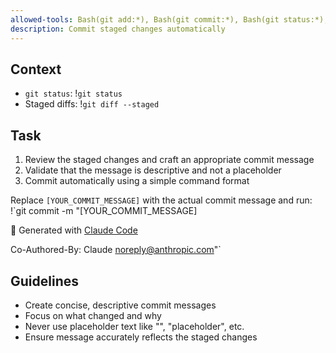 ```yaml
---
allowed-tools: Bash(git add:*), Bash(git commit:*), Bash(git status:*), Bash(git diff:*)
description: Commit staged changes automatically
---
```


## Context
- `git status`: !`git status`
- Staged diffs: !`git diff --staged`

## Task
1. Review the staged changes and craft an appropriate commit message
2. Validate that the message is descriptive and not a placeholder
3. Commit automatically using a simple command format

Replace `[YOUR_COMMIT_MESSAGE]` with the actual commit message and run:
!`git commit -m "[YOUR_COMMIT_MESSAGE]

🤖 Generated with [Claude Code](https://claude.ai/code)

Co-Authored-By: Claude <noreply@anthropic.com>"`

## Guidelines
- Create concise, descriptive commit messages
- Focus on what changed and why
- Never use placeholder text like "<your message>", "placeholder", etc.
- Ensure message accurately reflects the staged changes
